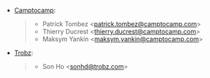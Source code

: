- [Camptocamp](https://www.camptocamp.com):
  > - Patrick Tombez \<<patrick.tombez@camptocamp.com>\>
  > - Thierry Ducrest \<<thierry.ducrest@camptocamp.com>\>
  > - Maksym Yankin \<<maksym.yankin@camptocamp.com>\>

- [Trobz](https://trobz.com):

  > - Son Ho \<<sonhd@trobz.com>\>
